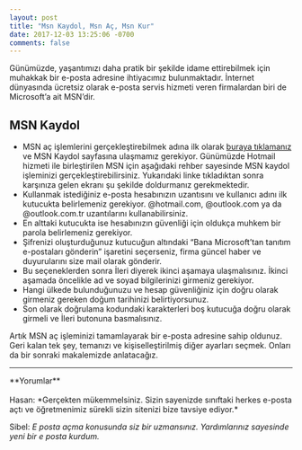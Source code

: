 ```yaml
---
layout: post
title: "Msn Kaydol, Msn Aç, Msn Kur"
date: 2017-12-03 13:25:06 -0700
comments: false
---
```


Günümüzde, yaşantımızı daha pratik bir şekilde idame ettirebilmek için muhakkak bir e-posta adresine ihtiyacımız bulunmaktadır. İnternet dünyasında ücretsiz olarak e-posta servis hizmeti veren firmalardan biri de Microsoft’a ait MSN’dir.

<h2>MSN Kaydol</h2>
<ul><li>MSN aç işlemlerini gerçekleştirebilmek adına ilk olarak <a target="_blank" rel="nofollow" href="https://signup.live.com/signup?wa=wsignin1.0&rpsnv=13&ct=1511545484&rver=6.7.6640.0&wp=MBI_SSL&wreply=https%3A%2F%2Foutlook.live.com%2Fowa%2F%3Fnlp%3D1%26RpsCsrfState%3Dfd557193-3a5c-f91b-e910-c139695f2d98&id=292841&CBCXT=out&lw=1&fl=dob%2Cflname%2Cwld&cobrandid=90015&contextid=15FF541B2E51C793&bk=1511545484&uiflavor=web&uaid=d7a6c7e83f4a4960b4e3bcf12393c9fc&mkt=TR-TR&lc=1055&lic=1">buraya tıklamanız</a> ve MSN Kaydol sayfasına ulaşmamız gerekiyor. Günümüzde Hotmail hizmeti ile birleştirilen MSN için aşağıdaki rehber sayesinde MSN kaydol işleminizi gerçekleştirebilirsiniz. Yukarıdaki linke tıkladıktan sonra karşınıza gelen ekranı şu şekilde doldurmanız gerekmektedir.</li><li>Kullanmak istediğiniz e-posta hesabınızın uzantısını ve kullanıcı adını ilk kutucukta belirlemeniz gerekiyor. @hotmail.com, @outlook.com ya da @outlook.com.tr uzantılarını kullanabilirsiniz.</li>
<li>En alttaki kutucukta ise hesabınızın güvenliği için oldukça muhkem bir parola belirlemeniz gerekiyor. </li>
<li>Şifrenizi oluşturduğunuz kutucuğun altındaki “Bana Microsoft’tan tanıtım e-postaları gönderin” işaretini seçerseniz, firma güncel haber ve duyurularını size mail olarak gönderir.</li>
<li>Bu seçeneklerden sonra İleri diyerek ikinci aşamaya ulaşmalısınız. İkinci aşamada öncelikle ad ve soyad bilgilerinizi girmeniz gerekiyor.</li>
<li>Hangi ülkede bulunduğunuzu ve hesap güvenliğiniz için doğru olarak girmeniz gereken doğum tarihinizi belirtiyorsunuz.</li>
<li>Son olarak doğrulama kodundaki karakterleri boş kutucuğa doğru olarak girmeli ve İleri butonuna basmalısınız.</li></ul>

Artık MSN aç işleminizi tamamlayarak bir e-posta adresine sahip oldunuz. Geri kalan tek şey, temanızı ve kişiselleştirilmiş diğer ayarları seçmek. Onları da bir sonraki makalemizde anlatacağız.

<hr>
**Yorumlar**<br/><br/>
Hasan: *Gerçekten mükemmelsiniz. Sizin sayenizde sınıftaki herkes e-posta açtı ve öğretmenimiz sürekli sizin sitenizi bize tavsiye ediyor.*

Sibel: *E posta açma konusunda siz bir uzmansınız. Yardımlarınız sayesinde yeni bir e posta kurdum.*
